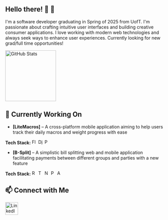 ## Hello there! 👋 🙂
I'm a software developer graduating in Spring of 2025 from UofT. I'm passionate about crafting intuitive user interfaces and building creative consumer applications. I love working with modern web technologies and always seek ways to enhance user experiences. Currently looking for new grad/full time opportunities!

<p align="left">
  <img src="https://github-readme-stats.vercel.app/api?username=jerry-dang&show_icons=true&theme=radical" alt="GitHub Stats" height="160"/>
<!--   <img src="https://github-readme-stats.vercel.app/api/top-langs/?username=jerry-dang&layout=compact&theme=radical" alt="Most Used Languages" height="160"/> -->
</p>

## 🚀 Currently Working On
- **[LiteMacros]** – A cross-platform mobile application aiming to help users track their daily macros and weight progress with ease
<p align="left">
  <strong>Tech Stack:</strong>
  <img src="https://cdn.jsdelivr.net/gh/devicons/devicon/icons/flutter/flutter-original.svg" alt="Flutter" width="16" height="16"/>
  <img src="https://cdn.jsdelivr.net/gh/devicons/devicon/icons/django/django-plain.svg" alt="Django" width="16" height="16"/>
  <img src="https://cdn.jsdelivr.net/gh/devicons/devicon/icons/python/python-original.svg" alt="Python" width="16" height="16"/>
</p>

- **[B-Split]** – A simplistic bill splitting web and mobile application facilitating payments between different groups and parties with a new feature
<p>
  <strong>Tech Stack:</strong>
  <img src="https://cdn.jsdelivr.net/gh/devicons/devicon/icons/react/react-original.svg" alt="React" width="16" height="16"/>
  <img src="https://cdn.jsdelivr.net/gh/devicons/devicon/icons/typescript/typescript-original.svg" alt="TypeScript" width="16" height="16"/>
  <img src="https://cdn.jsdelivr.net/gh/devicons/devicon/icons/nodejs/nodejs-original.svg" alt="Node.js" width="16" height="16"/>
  <img src="https://cdn.jsdelivr.net/gh/devicons/devicon/icons/postgresql/postgresql-original.svg" alt="PostgreSQL" width="16" height="16"/>
  <img src="https://www.svgrepo.com/show/448299/aws.svg" alt="AWS" width="16" height="16" />
</p>

## 📫 Connect with Me

<p align="left">
  <a href="https://www.linkedin.com/in/jerry-dang-b6a473195/" target="_blank">
    <img src="https://cdn.jsdelivr.net/gh/devicons/devicon/icons/linkedin/linkedin-original.svg" alt="LinkedIn" width="40" height="40"/>
  </a>
</p>
